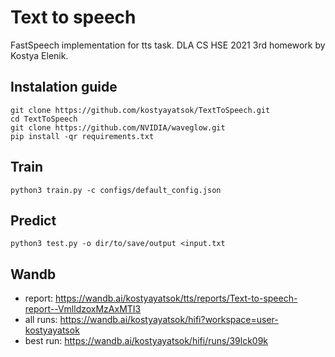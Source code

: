 # Text to speech
FastSpeech implementation for tts task. DLA CS HSE 2021 3rd homework by Kostya Elenik.

## Instalation guide
```console
git clone https://github.com/kostyayatsok/TextToSpeech.git
cd TextToSpeech
git clone https://github.com/NVIDIA/waveglow.git
pip install -qr requirements.txt
```
## Train
```console
python3 train.py -c configs/default_config.json
```

## Predict
```console
python3 test.py -o dir/to/save/output <input.txt
```

## Wandb
- report: https://wandb.ai/kostyayatsok/tts/reports/Text-to-speech-report--VmlldzoxMzAxMTI3
- all runs: https://wandb.ai/kostyayatsok/hifi?workspace=user-kostyayatsok
- best run: https://wandb.ai/kostyayatsok/hifi/runs/39lck09k
